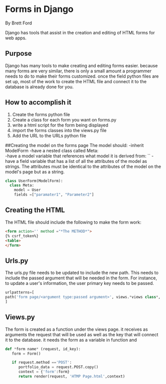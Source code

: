 # Forms in Django
By Brett Ford

Django has tools that assist in the creation and editing of HTML forms for web apps.

## Purpose
Django has many tools to make creating and editing forms easier. because many forms are very similar, there is only a small amount a programmer needs to do to make their forms customized. once the field python files are set up, most of the work to create the HTML file and connect it to the database is already done for you. 
## How to accomplish it
1. Create the forms python file
1. Create a class for each form you want on forms.py
1. write a html script for the form being displayed
1. import the forms classes into the views.py file
1. Add the URL to the URLs python file

##Creating the model on the forms page
The model should:
-inherit ModelForm
-have a nested class called Meta:  
-have a model variable that references what model it is derived from: ``
-have a field variable that has a list of all the attributes of the model as strings. The attributes must be identical to the attributes of the model on the model's page but as a string.  
```python
class UserForm(ModelForm):
  class Meta:
    model = User
    fields =["paramater1", "Parameter2"]
```
## Creating the HTML 
The HTML file should include the following to make the form work:
```HTML
<form action='' method ="*The METHOD*">
{% csrf_token%}
<table>
</form>
```


## Urls.py
The urls.py file needs to be updated to include the new path. This needs to include the passed argument that will be needed in the form. For instance, to update a user's information, the user primary key needs to be passed. 
```python
urlpatterns=[
path('form page/<argument type:passed argument>', views.*views class*, name = "*project name*"),
]
```

## Views.py
The form is created as a function under the views page. it receives as arguments the request that will be used as well as the key that will connect it to the database. it needs the form as a variable in function and 
```python
def *form name* (request, id_key):
   form = Form()

   if request.method =='POST':
      portfolio_data = request.POST.copy()
      context = {'form':form}
      return render(request, 'HTMP Page.html',context)
```

